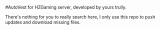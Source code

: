 #AutoVest for HZGaming server, developed by yours trully.

There's nothing for you to really search here, I only use this repo to push updates and download missing files.
